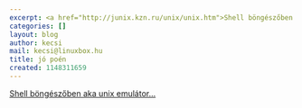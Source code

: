 ```yaml
---
excerpt: <a href="http://junix.kzn.ru/unix/unix.htm">Shell böngészőben aka unix emulátor...</a>
categories: []
layout: blog
author: kecsi
mail: kecsi@linuxbox.hu
title: jó poén
created: 1148311659
---
```

<a href="http://junix.kzn.ru/unix/unix.htm">Shell böngészőben aka unix emulátor...</a>
